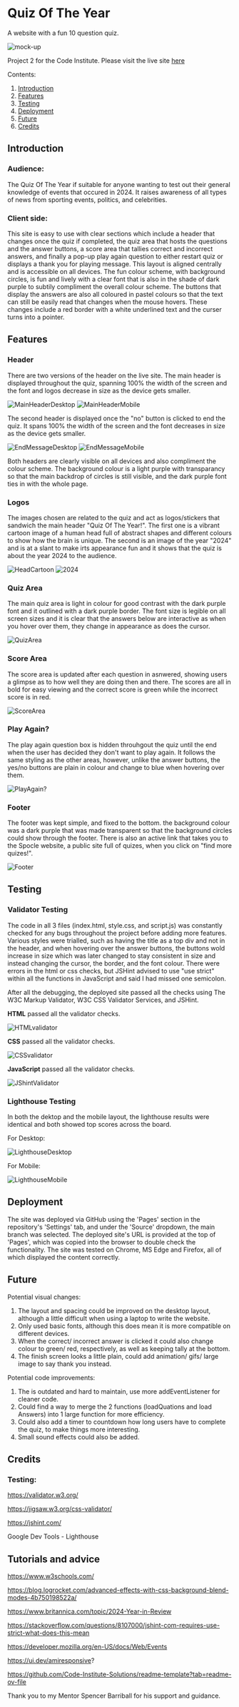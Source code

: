# Quiz Of The Year
A website with a fun 10 question quiz.

![mock-up](assets/images/mock-up.jpg)

Project 2 for the Code Institute. Please visit the live site [here](https://katherinewadge-berrospi.github.io/Quiz-of-the-year/)

Contents:
1. [Introduction](#introduction)
2. [Features](#features)
3. [Testing](#testing)
4. [Deployment](#deployment)
5. [Future](#future)
6. [Credits](#credits) 

## Introduction

### Audience:
The Quiz Of The Year if suitable for anyone wanting to test out their general knowledge of events that occured in 2024. It raises awareness of all types of news from sporting events, politics, and celebrities.

### Client side:
This site is easy to use with clear sections which include a header that changes once the quiz if completed, the quiz area that hosts the questions and the answer buttons, a score area that tallies correct and incorrect answers, and finally a pop-up play again question to either restart quiz or displays a thank you for playing message. This layout is aligned centrally and is accessible on all devices. The fun colour scheme, with background circles, is fun and lively with a clear font that is also in the shade of dark purple to subtily compliment the overall colour scheme. The buttons that display the answers are also all coloured in pastel colours so that the text can still be easily read that changes when the mouse hovers. These changes include a red border with a white underlined text and the curser turns into a pointer.


## Features

### Header
There are two versions of the header on the live site. The main header is displayed throughout the quiz, spanning 100% the width of the screen and the font and logos decrease in size as the device gets smaller.

![MainHeaderDesktop](assets/images/header-desktop.jpg)
![MainHeaderMobile](assets/images/header-mobile.jpg)

The second header is displayed once the "no" button is clicked to end the quiz. It spans 100% the width of the screen and the font decreases in size as the device gets smaller.

![EndMessageDesktop](assets/images/thanks-header-desktop.jpg)
![EndMessageMobile](assets/images/thanks-header-mobile.jpg)

Both headers are clearly visible on all devices and also compliment the colour scheme. The background colour is a light purple with transparancy so that the main backdrop of circles is still visible, and the dark purple font ties in with the whole page.

### Logos
The images chosen are related to the quiz and act as logos/stickers that sandwich the main header "Quiz Of The Year!". The first one is a vibrant cartoon image of a human head full of abstract shapes and different colours to show how the brain is unique. The second is an image of the year "2024" and is at a slant to make irts appearance fun and it shows that the quiz is about the year 2024 to the audience.

![HeadCartoon](assets/images/thinking-brain.jpg)
![2024](assets/images/year-logo.jpg)

### Quiz Area
The main quiz area is light in colour for good contrast with the dark purple font and it outlined with a dark purple border. The font size is legible on all screen sizes and it is clear that the answers below are interactive as when you hover over them, they change in appearance as does the cursor.

![QuizArea](assets/images/quiz-area.jpg)

### Score Area
The score area is updated after each question in asnwered, showing users a glimpse as to how well they are doing then and there. The scores are all in bold for easy viewing and the correct score is green while the incorrect score is in red.

![ScoreArea](assets/images/score-area.jpg)

### Play Again?
The play again question box is hidden throuhgout the quiz until the end when the user has decided they don't want to play again. It follows the same styling as the other areas, however, unlike the answer buttons, the yes/no buttons are plain in colour and change to blue when hovering over them.

![PlayAgain?](assets/images/play-again.jpg)

### Footer
The footer was kept simple, and fixed to the bottom. the background colour was a dark purple that was made transparent so that the background circles could show through the footer. There is also an active link that takes you to the Spocle website, a public site full of quizes, when you click on "find more quizes!".

![Footer](assets/images/footer.jpg)


## Testing

### Validator Testing
The code in all 3 files (index.html, style.css, and script.js) was constantly checked for any bugs throughout the project before adding more features. Various styles were trialled, such as having the title as a top div and not in the header, and when hovering over the answer buttons, the buttons wold increase in size which was later changed to stay consistent in size and instead changing the cursor, the border, and the font colour. There were errors in the html or css checks, but JSHint advised to use "use strict" within all the functions in JavaScript and said I had missed one semicolon.

After all the debugging, the deployed site passed all the checks using The W3C Markup Validator, W3C CSS Validator Services, and JSHint.

<strong>HTML</strong> passed all the validator checks.

![HTMLvalidator](assets/images/html-validator.jpg)

<strong>CSS</strong> passed all the validator checks.

![CSSvalidator](assets/images/css-validator.jpg)

<strong>JavaScript</strong> passed all the validator checks.

![JShintValidator](assets/images/jshint-validator.jpg)

### Lighthouse Testing
In both the dektop and the mobile layout, the lighthouse results were identical and both showed top scores across the board.

For Desktop:

![LighthouseDesktop](assets/images/lighthouse-desktop.jpg)

For Mobile:

![LighthouseMobile](assets/images/lighthouse-mobile.jpg)


## Deployment
The site was deployed via GitHub using the 'Pages' section in the repository's 'Settings' tab, and under the 'Source' dropdown, the main branch was selected. The deployed site's URL is provided at the top of 'Pages', which was copied into the browser to double check the functionality. The site was tested on Chrome, MS Edge and Firefox, all of which displayed the content correctly.

## Future
Potential visual changes:
1. The layout and spacing could be improved on the desktop layout, although a little difficult when using a laptop to write the website.
2. Only used basic fonts, although this does mean it is more compatible on different devices.
3. When the correct/ incorrect answer is clicked it could also change colour to green/ red, respectively, as well as keeping tally at the bottom.
4. The finish screen looks a little plain, could add animation/ gifs/ large image to say thank you instead.

Potential code improvements:
1. The <onlick> is outdated and hard to maintain, use more addEventListener for cleaner code.
2. Could find a way to merge the 2 functions (loadQuations and load Answers) into 1 large function for more efficiency.
3. Could also add a timer to countdown how long users have to complete the quiz, to make things more interesting.
4. Small sound effects could also be added.


## Credits

### Testing:
https://validator.w3.org/

https://jigsaw.w3.org/css-validator/

https://jshint.com/

Google Dev Tools - Lighthouse

## Tutorials and advice
https://www.w3schools.com/

https://blog.logrocket.com/advanced-effects-with-css-background-blend-modes-4b750198522a/

https://www.britannica.com/topic/2024-Year-in-Review

https://stackoverflow.com/questions/8107000/jshint-com-requires-use-strict-what-does-this-mean

https://developer.mozilla.org/en-US/docs/Web/Events

https://ui.dev/amiresponsive?

https://github.com/Code-Institute-Solutions/readme-template?tab=readme-ov-file

Thank you to my Mentor Spencer Barriball for his support and guidance.